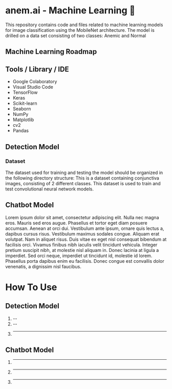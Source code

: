 # anem.ai - Machine Learning 🤖
This repository contains code and files related to machine learning models for image classification using the MobileNet architecture. The model is drilled on a data set consisting of two classes: Anemic and Normal

## Machine Learning Roadmap

## Tools / Library / IDE
- Google Colaboratory
- Visual Studio Code
- TensorFlow
- Keras
- Scikit-learn
- Seaborn
- NumPy
- Matplotlib
- cv2
- Pandas

## Detection Model 
### Dataset
The dataset used for training and testing the model should be organized in the following directory structure:
This is a dataset containing conjunctiva images, consisting of 2 different classes. This dataset is used to train and test convolutional neural network models.

## Chatbot Model 
Lorem ipsum dolor sit amet, consectetur adipiscing elit. Nulla nec magna eros. Mauris sed eros augue. Phasellus et tortor eget diam posuere accumsan. Aenean at orci dui. Vestibulum ante ipsum, ornare quis lectus a, dapibus cursus risus. Vestibulum maximus sodales congue. Aliquam erat volutpat. Nam in aliquet risus. Duis vitae ex eget nisl consequat bibendum at facilisis orci. Vivamus finibus nibh iaculis velit tincidunt vehicula. Integer pretium suscipit nibh, at molestie nisl aliquam in. Donec lacinia at ligula a imperdiet. Sed orci neque, imperdiet ut tincidunt id, molestie id lorem. Phasellus porta dapibus enim eu facilisis. Donec congue est convallis dolor venenatis, a dignissim nisl faucibus.

# How To Use
## Detection Model
1. --
2. --
3. ---

## Chatbot Model
1. ---
2. ---
3. ---
